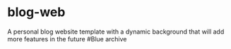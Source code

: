 # blog-web
A personal blog website template with a dynamic background that will add more features in the future #Blue archive
